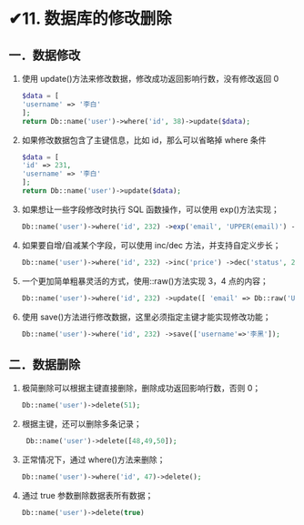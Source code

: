 # ✔11. 数据库的修改删除

## 一．数据修改 

1. 使用 update()方法来修改数据，修改成功返回影响行数，没有修改返回 0

   ```php
   $data = [
   'username' => '李白'
   ];
   return Db::name('user')->where('id', 38)->update($data);
   ```

2. 如果修改数据包含了主键信息，比如 id，那么可以省略掉 where 条件

   ```php
   $data = [
   'id' => 231,
   'username' => '李白'
   ];
   return Db::name('user')->update($data);
   ```

3. 如果想让一些字段修改时执行 SQL 函数操作，可以使用 exp()方法实现； 

   ```php
   Db::name('user')->where('id', 232) ->exp('email', 'UPPER(email)') ->update();
   ```

4. 如果要自增/自减某个字段，可以使用 inc/dec 方法，并支持自定义步长； 

   ```php
   Db::name('user')->where('id', 232) ->inc('price') ->dec('status', 2) ->update();
   ```

5. 一个更加简单粗暴灵活的方式，使用::raw()方法实现 3，4 点的内容； 

   ```php
   Db::name('user')->where('id', 232) ->update([ 'email' => Db::raw('UPPER(email)'), 'price' => Db::raw('price + 1'), 'status' => Db::raw('status - 2')]);
   ```

6. 使用 save()方法进行修改数据，这里必须指定主键才能实现修改功能； 

   ```php
   Db::name('user')->where('id', 232) ->save(['username'=>'李黑']);
   ```

   

## 二．数据删除 

1. 极简删除可以根据主键直接删除，删除成功返回影响行数，否则 0； 

   ```php
   Db::name('user')->delete(51); 
   ```

2. 根据主键，还可以删除多条记录；

   ```php
    Db::name('user')->delete([48,49,50]); 
   ```

3. 正常情况下，通过 where()方法来删除； 

   ```php
   Db::name('user')->where('id', 47)->delete(); 
   ```

4. 通过 true 参数删除数据表所有数据； 

   ```php
   Db::name('user')->delete(true)
   ```

   

























